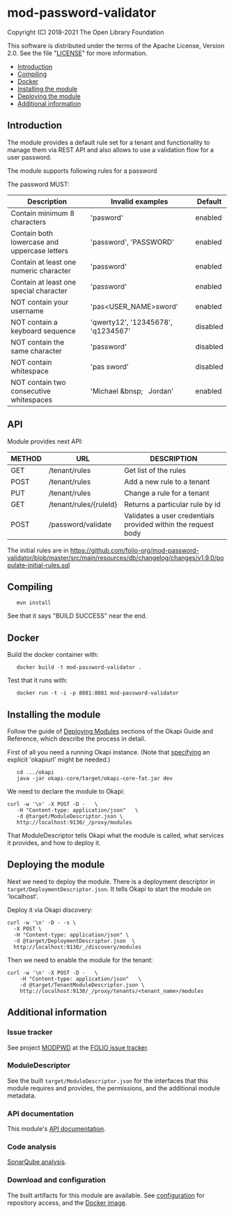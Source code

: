 # mod-password-validator

Copyright (C) 2018-2021 The Open Library Foundation

This software is distributed under the terms of the Apache License,
Version 2.0. See the file "[LICENSE](LICENSE)" for more information.

<!-- ../../okapi/doc/md2toc -l 2 -h 4 README.md -->
* [Introduction](#introduction)
* [Compiling](#compiling)
* [Docker](#docker)
* [Installing the module](#installing-the-module)
* [Deploying the module](#deploying-the-module)
* [Additional information](#additional-information)

## Introduction

The module provides a default rule set for a tenant and functionality to manage them via REST API and
also allows to use a validation flow for a user password.

The module supports following rules for a password

The password MUST:

 |    Description                                 |  Invalid examples                 | Default  |
 |------------------------------------------------|-----------------------------------|----------|
 | Contain minimum 8 characters                   | 'pasword'                         | enabled  |
 | Contain both lowercase and uppercase letters   | 'password', 'PASSWORD'            | enabled  |
 | Contain at least one numeric character         | 'password'                        | enabled  |
 | Contain at least one special character         | 'password'                        | enabled  |
 | NOT contain your username                      | 'pas<USER_NAME>sword'             | enabled  |
 | NOT contain a keyboard sequence                | 'qwerty12', '12345678', 'q1234567'| disabled |
 | NOT contain the same character                 | 'password'                        | disabled |
 | NOT contain whitespace                         | 'pas sword'                       | disabled |
 | NOT contain two consecutive whitespaces        | 'Michael &bnsp; &nbsp; Jordan'    | enabled  |

## API

Module provides next API:

 | METHOD |  URL                          | DESCRIPTION                                                       |
 |--------|-------------------------------|-------------------------------------------------------------------|
 | GET    | /tenant/rules                 | Get list of the rules                                             |
 | POST   | /tenant/rules                 | Add a new rule to a tenant                                        |
 | PUT    | /tenant/rules                 | Change a rule for a tenant                                        |
 | GET    | /tenant/rules/{ruleId}        | Returns a particular rule by id                                   |
 | POST   | /password/validate            | Validates a user credentials provided within the request body     |

The initial rules are in
https://github.com/folio-org/mod-password-validator/blob/master/src/main/resources/db/changelog/changes/v1.9.0/populate-initial-rules.sql

## Compiling

```
   mvn install
```

See that it says "BUILD SUCCESS" near the end.

## Docker

Build the docker container with:

```
   docker build -t mod-password-validator .
```

Test that it runs with:

```
   docker run -t -i -p 8081:8081 mod-password-validator
```

## Installing the module

Follow the guide of
[Deploying Modules](https://github.com/folio-org/okapi/blob/master/doc/guide.md#example-1-deploying-and-using-a-simple-module)
sections of the Okapi Guide and Reference, which describe the process in detail.

First of all you need a running Okapi instance.
(Note that [specifying](../README.md#setting-things-up) an explicit 'okapiurl' might be needed.)

```
   cd .../okapi
   java -jar okapi-core/target/okapi-core-fat.jar dev
```

We need to declare the module to Okapi:

```
curl -w '\n' -X POST -D -   \
   -H "Content-type: application/json"   \
   -d @target/ModuleDescriptor.json \
   http://localhost:9130/_/proxy/modules
```

That ModuleDescriptor tells Okapi what the module is called, what services it
provides, and how to deploy it.

## Deploying the module

Next we need to deploy the module. There is a deployment descriptor in
`target/DeploymentDescriptor.json`. It tells Okapi to start the module on 'localhost'.

Deploy it via Okapi discovery:

```
curl -w '\n' -D - -s \
  -X POST \
  -H "Content-type: application/json" \
  -d @target/DeploymentDescriptor.json  \
  http://localhost:9130/_/discovery/modules
```

Then we need to enable the module for the tenant:

```
curl -w '\n' -X POST -D -   \
    -H "Content-type: application/json"   \
    -d @target/TenantModuleDescriptor.json \
    http://localhost:9130/_/proxy/tenants/<tenant_name>/modules
```

## Additional information

### Issue tracker

See project [MODPWD](https://issues.folio.org/browse/MODPWD)
at the [FOLIO issue tracker](https://dev.folio.org/guidelines/issue-tracker/).

### ModuleDescriptor

See the built `target/ModuleDescriptor.json` for the interfaces that this module
requires and provides, the permissions, and the additional module metadata.

### API documentation

This module's [API documentation](https://dev.folio.org/reference/api/#mod-password-validator).

### Code analysis

[SonarQube analysis](https://sonarcloud.io/dashboard?id=org.folio%3Amod-password-validator).

### Download and configuration

The built artifacts for this module are available.
See [configuration](https://dev.folio.org/download/artifacts) for repository access,
and the [Docker image](https://hub.docker.com/r/folioorg/mod-password-validator/).

